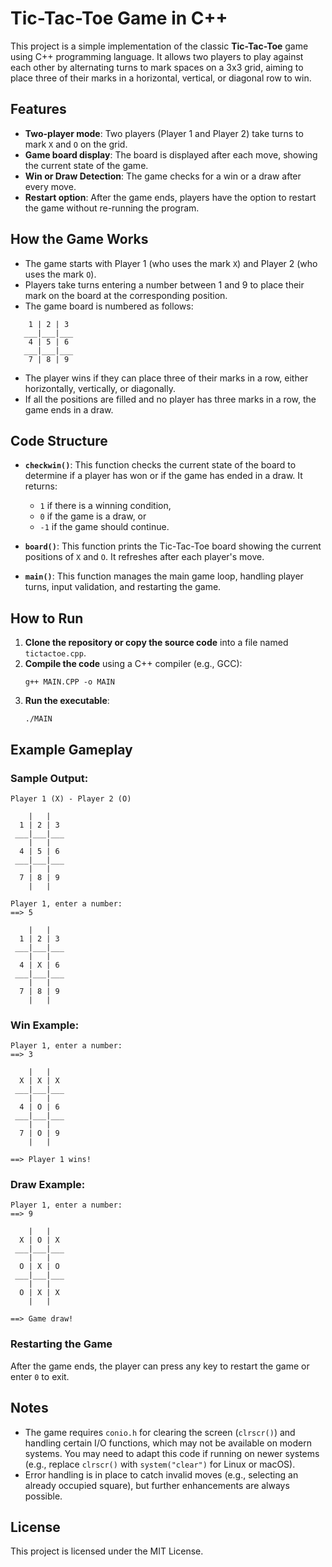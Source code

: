 # Tic-Tac-Toe Game in C++

This project is a simple implementation of the classic **Tic-Tac-Toe** game using C++ programming language. It allows two players to play against each other by alternating turns to mark spaces on a 3x3 grid, aiming to place three of their marks in a horizontal, vertical, or diagonal row to win.

## Features

- **Two-player mode**: Two players (Player 1 and Player 2) take turns to mark `X` and `O` on the grid.
- **Game board display**: The board is displayed after each move, showing the current state of the game.
- **Win or Draw Detection**: The game checks for a win or a draw after every move.
- **Restart option**: After the game ends, players have the option to restart the game without re-running the program.

## How the Game Works

- The game starts with Player 1 (who uses the mark `X`) and Player 2 (who uses the mark `O`).
- Players take turns entering a number between 1 and 9 to place their mark on the board at the corresponding position.
- The game board is numbered as follows:

```
    1 | 2 | 3
   ___|___|___
    4 | 5 | 6
   ___|___|___
    7 | 8 | 9
```

- The player wins if they can place three of their marks in a row, either horizontally, vertically, or diagonally.
- If all the positions are filled and no player has three marks in a row, the game ends in a draw.

## Code Structure

- **`checkwin()`**: This function checks the current state of the board to determine if a player has won or if the game has ended in a draw. It returns:
  - `1` if there is a winning condition,
  - `0` if the game is a draw, or
  - `-1` if the game should continue.
  
- **`board()`**: This function prints the Tic-Tac-Toe board showing the current positions of `X` and `O`. It refreshes after each player's move.

- **`main()`**: This function manages the main game loop, handling player turns, input validation, and restarting the game.

## How to Run

1. **Clone the repository or copy the source code** into a file named `tictactoe.cpp`.
2. **Compile the code** using a C++ compiler (e.g., GCC):
   ```
   g++ MAIN.CPP -o MAIN
   ```
3. **Run the executable**:
   ```
   ./MAIN
   ```

## Example Gameplay

### Sample Output:

```
Player 1 (X) - Player 2 (O)

    |   |
  1 | 2 | 3
 ___|___|___
    |   |
  4 | 5 | 6
 ___|___|___
    |   |
  7 | 8 | 9
    |   |

Player 1, enter a number:
==> 5

    |   |
  1 | 2 | 3
 ___|___|___
    |   |
  4 | X | 6
 ___|___|___
    |   |
  7 | 8 | 9
    |   |
```

### Win Example:
```
Player 1, enter a number:
==> 3

    |   |
  X | X | X
 ___|___|___
    |   |
  4 | O | 6
 ___|___|___
    |   |
  7 | O | 9
    |   |

==> Player 1 wins!
```

### Draw Example:
```
Player 1, enter a number:
==> 9

    |   |
  X | O | X
 ___|___|___
    |   |
  O | X | O
 ___|___|___
    |   |
  O | X | X
    |   |

==> Game draw!
```

### Restarting the Game

After the game ends, the player can press any key to restart the game or enter `0` to exit.

## Notes

- The game requires `conio.h` for clearing the screen (`clrscr()`) and handling certain I/O functions, which may not be available on modern systems. You may need to adapt this code if running on newer systems (e.g., replace `clrscr()` with `system("clear")` for Linux or macOS).
- Error handling is in place to catch invalid moves (e.g., selecting an already occupied square), but further enhancements are always possible.

## License

This project is licensed under the MIT License.
